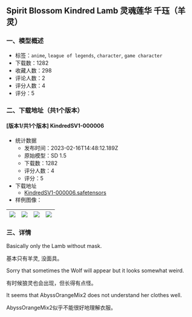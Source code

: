 ## Spirit Blossom Kindred Lamb 灵魂莲华 千珏（羊灵）
### 一、模型概述

- 标签：`anime`, `league of legends`, `character`, `game character`
- 下载数：1282
- 收藏人数：298
- 评论人数：2
- 评分人数：4
- 评分：5

### 二、下载地址（共1个版本）

#### [版本1/共1个版本] KindredSV1-000006

- 统计数据
  - 发布时间：2023-02-16T14:48:12.189Z
  - 原始模型：SD 1.5
  - 下载数：1282
  - 评分人数：4
  - 评分：5
- 下载地址
  - [KindredSV1-000006.safetensors](https://civitai.com/api/download/models/11222)
- 样例图像：

| <img src="https://image.civitai.com/xG1nkqKTMzGDvpLrqFT7WA/bbebbe4a-6ddf-4c82-448f-5201fda62000/width=450/108058.jpeg" /> | <img src="https://image.civitai.com/xG1nkqKTMzGDvpLrqFT7WA/ad13a85e-22c9-4a0c-a9f0-8dc911da5300/width=450/108063.jpeg" /> | <img src="https://image.civitai.com/xG1nkqKTMzGDvpLrqFT7WA/db7d9af6-21d3-4fdc-189d-c5507cb50600/width=450/108062.jpeg" /> | <img src="https://image.civitai.com/xG1nkqKTMzGDvpLrqFT7WA/c7e4905a-5fc5-4e15-fa8b-7e46ac8eb600/width=450/108061.jpeg" /> |
| ---- | ---- | ---- | ---- |


### 三、详情
<p>Basically only the Lamb without mask.</p><p>基本只有羊灵, 没面具。</p><p>Sorry that sometimes the Wolf will appear but it looks somewhat weird.</p><p>有时候狼灵也会出现，但长得有点怪。</p><p>It seems that AbyssOrangeMix2 does not understand her clothes well.</p><p>AbyssOrangeMix2似乎不能很好地理解衣服。</p><p></p><p></p>
